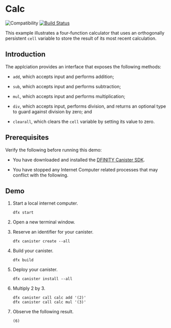 # Calc

![Compatibility](https://img.shields.io/badge/compatibility-0.6.20-blue) [![Build Status](https://github.com/dfinity/examples/workflows/motoko-calc-example/badge.svg)](https://github.com/dfinity/examples/actions?query=workflow%3Amotoko-calc-example)

This example illustrates a four-function calculator that uses an orthogonally
persistent `cell` variable to store the result of its most recent calculation.

## Introduction

The applciation provides an interface that exposes the following methods:

*  `add`, which accepts input and performs addition;

*  `sub`, which accepts input and performs subtraction;

*  `mul`, which accepts input and performs multiplication;

*  `div`, which accepts input, performs division, and returns an optional type
   to guard against division by zero; and

*  `clearall`, which clears the `cell` variable by setting its value to
   zero.

## Prerequisites

Verify the following before running this demo:

*  You have downloaded and installed the [DFINITY Canister
   SDK](https://sdk.dfinity.org).

*  You have stopped any Internet Computer related processes that may conflict
   with the following.

## Demo

1. Start a local internet computer.

   ```text
   dfx start
   ```

1. Open a new terminal window.

1. Reserve an identifier for your canister.

   ```text
   dfx canister create --all
   ```

1. Build your canister.

   ```text
   dfx build
   ```

1. Deploy your canister.

   ```text
   dfx canister install --all
   ```

1. Multiply 2 by 3.

   ```text
   dfx canister call calc add '(2)'
   dfx canister call calc mul '(3)'
   ```

1. Observe the following result.

   ```text
   (6)
   ```
